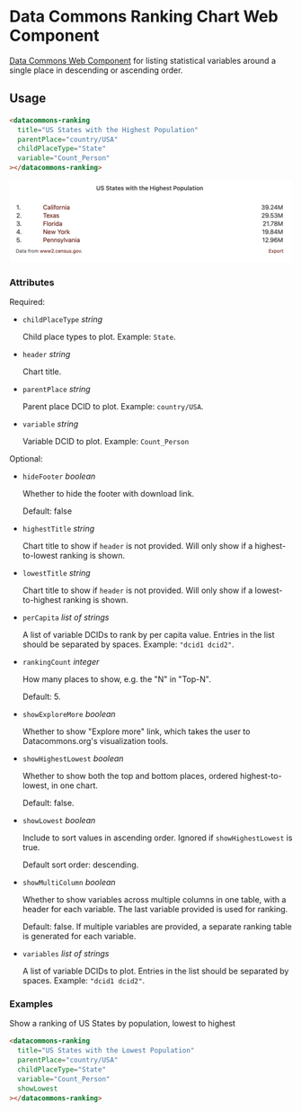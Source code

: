 # Data Commons Ranking Chart Web Component

[Data Commons Web Component](../../README.md) for listing statistical variables around a single place in descending or ascending order.

## Usage

```html
<datacommons-ranking
  title="US States with the Highest Population"
  parentPlace="country/USA"
  childPlaceType="State"
  variable="Count_Person"
></datacommons-ranking>
```

<img src="../assets/ranking.png" width="620"/>

### Attributes

Required:

- `childPlaceType` _string_

  Child place types to plot. Example: `State`.

- `header` _string_

  Chart title.

- `parentPlace` _string_

  Parent place DCID to plot. Example: `country/USA`.

- `variable` _string_

  Variable DCID to plot. Example: `Count_Person`

Optional:

- `hideFooter` _boolean_
  
  Whether to hide the footer with download link.

  Default: false

- `highestTitle` _string_
  
  Chart title to show if `header` is not provided. Will only show if a
  highest-to-lowest ranking is shown.

- `lowestTitle` _string_

  Chart title to show if `header` is not provided. Will only show if a
  lowest-to-highest ranking is shown.

- `perCapita` _list of strings_

  A list of variable DCIDs to rank by per capita value. Entries in the list should be separated by spaces. Example: `"dcid1 dcid2"`.

- `rankingCount` _integer_
  
  How many places to show, e.g. the "N" in "Top-N".

  Default: 5.

- `showExploreMore` _boolean_

  Whether to show "Explore more" link, which takes the user to Datacommons.org's visualization tools.

- `showHighestLowest` _boolean_

  Whether to show both the top and bottom places, ordered highest-to-lowest, in one chart.

  Default: false.

- `showLowest` _boolean_

  Include to sort values in ascending order. Ignored if `showHighestLowest` is true.

  Default sort order: descending.

- `showMultiColumn` _boolean_

  Whether to show variables across multiple columns in one table, with a header for each variable. The last variable provided is used for ranking.

  Default: false. If multiple variables are provided, a separate ranking table is generated for each variable.

- `variables` _list of strings_

  A list of variable DCIDs to plot. Entries in the list should be separated by spaces. Example: `"dcid1 dcid2"`.

### Examples

Show a ranking of US States by population, lowest to highest

```html
<datacommons-ranking
  title="US States with the Lowest Population"
  parentPlace="country/USA"
  childPlaceType="State"
  variable="Count_Person"
  showLowest
></datacommons-ranking>
```
